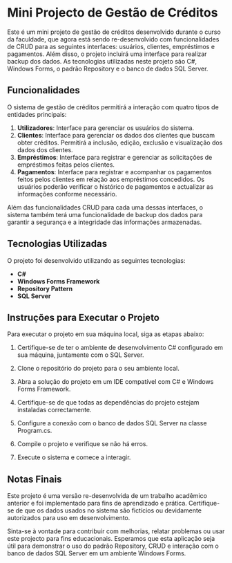 # Mini Projecto de Gestão de Créditos

Este é um mini projeto de gestão de créditos desenvolvido durante o curso da faculdade, que agora está sendo re-desenvolvido com funcionalidades de CRUD para as seguintes interfaces: usuários, clientes, empréstimos e pagamentos. Além disso, o projeto incluirá uma interface para realizar backup dos dados. As tecnologias utilizadas neste projeto são C#, Windows Forms, o padrão Repository e o banco de dados SQL Server.

## Funcionalidades

O sistema de gestão de créditos permitirá a interação com quatro tipos de entidades principais:

1. **Utilizadores**: Interface para gerenciar os usuários do sistema.
2. **Clientes**: Interface para gerenciar os dados dos clientes que buscam obter créditos. Permitirá a inclusão, edição, exclusão e visualização dos dados dos clientes.
3. **Empréstimos**: Interface para registrar e gerenciar as solicitações de empréstimos feitas pelos clientes. 
4. **Pagamentos**: Interface para registrar e acompanhar os pagamentos feitos pelos clientes em relação aos empréstimos concedidos. Os usuários poderão verificar o histórico de pagamentos e actualizar as informações conforme necessário.

Além das funcionalidades CRUD para cada uma dessas interfaces, o sistema também terá uma funcionalidade de backup dos dados para garantir a segurança e a integridade das informações armazenadas.

## Tecnologias Utilizadas

O projeto foi desenvolvido utilizando as seguintes tecnologias:

* **C#**
* **Windows Forms Framework**
* **Repository Pattern**
* **SQL Server**

## Instruções para Executar o Projeto

Para executar o projeto em sua máquina local, siga as etapas abaixo:

1. Certifique-se de ter o ambiente de desenvolvimento C# configurado em sua máquina, juntamente com o SQL Server.

2. Clone o repositório do projeto para o seu ambiente local.

3. Abra a solução do projeto em um IDE compatível com C# e Windows Forms Framework.

4. Certifique-se de que todas as dependências do projeto estejam instaladas correctamente.

5. Configure a conexão com o banco de dados SQL Server na classe Program.cs.

6. Compile o projeto e verifique se não há erros.

7. Execute o sistema e comece a interagir.

## Notas Finais

Este projeto é uma versão re-desenvolvida de um trabalho acadêmico anterior e foi implementado para fins de aprendizado e prática. Certifique-se de que os dados usados no sistema são fictícios ou devidamente autorizados para uso em desenvolvimento.

Sinta-se à vontade para contribuir com melhorias, relatar problemas ou usar este projecto para fins educacionais. Esperamos que esta aplicação seja útil para demonstrar o uso do padrão Repository, CRUD e interação com o banco de dados SQL Server em um ambiente Windows Forms.
